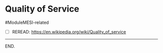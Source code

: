 # Quality of Service

#ModuleMESI-related
- [ ] REREAD:
https://en.wikipedia.org/wiki/Quality_of_service

---

END.
